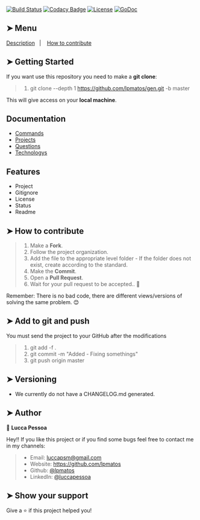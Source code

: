 [![Build Status](https://travis-ci.com/lpmatos/gen.svg?branch=master)](https://travis-ci.com/lpmatos/gen) 
[![Codacy Badge](https://app.codacy.com/project/badge/Grade/33544dd8a7f7408a93220542445f429e)](https://www.codacy.com/manual/lpmatos/gen/dashboard?utm_source=github.com&amp;utm_medium=referral&amp;utm_content=lpmatos/gen&amp;utm_campaign=Badge_Grade)
[![License](https://img.shields.io/badge/License-MIT-blue.svg)](https://github.com/lpmatos/gen/blob/master/LICENSE)
[![GoDoc](https://img.shields.io/badge/pkg.go.dev-doc-blue)](http://pkg.go.dev/github.com/lpmatos/gen)

## ➤ Menu

<p align="left">
  <a href="#description">Description</a>&nbsp;&nbsp;&nbsp;|&nbsp;&nbsp;&nbsp;
  <a href="#how-to-contribute">How to contribute</a>
</p>

## ➤ Getting Started

If you want use this repository you need to make a **git clone**:

>
> 1. git clone --depth 1 https://github.com/lpmatos/gen.git -b master
>

This will give access on your **local machine**.

## Documentation

* [Commands](./docs/Commands.md)
* [Projects](./docs/Projects.md)
* [Questions](./docs/Questions.md)
* [Technologys](./docs/Technologys.md)

## Features

* Project
* Gitignore
* License
* Status
* Readme

## ➤ How to contribute

>
> 1. Make a **Fork**.
> 2. Follow the project organization.
> 3. Add the file to the appropriate level folder - If the folder does not exist, create according to the standard.
> 4. Make the **Commit**.
> 5. Open a **Pull Request**.
> 6. Wait for your pull request to be accepted.. 🚀
>

Remember: There is no bad code, there are different views/versions of solving the same problem. 😊

## ➤ Add to git and push

You must send the project to your GitHub after the modifications

>
> 1. git add -f .
> 2. git commit -m "Added - Fixing somethings"
> 3. git push origin master
>

## ➤ Versioning

- We currently do not have a CHANGELOG.md generated.

## ➤ Author

👤 **Lucca Pessoa**

Hey!! If you like this project or if you find some bugs feel free to contact me in my channels:

> * Email: luccapsm@gmail.com
> * Website: https://github.com/lpmatos
> * Github: [@lpmatos](https://github.com/lpmatos)
> * LinkedIn: [@luccapessoa](https://www.linkedin.com/in/luccapessoa/)

## ➤ Show your support

Give a ⭐️ if this project helped you!
